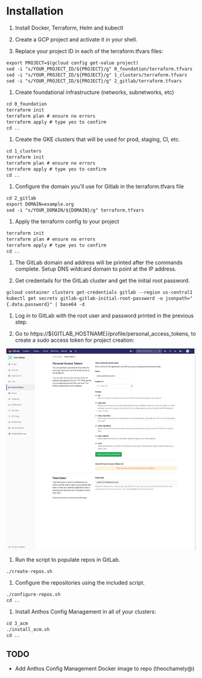# Installation

1. Install Docker, Terraform, Helm and kubectl

1. Create a GCP project and activate it in your shell.

1. Replace your project ID in each of the terraform.tfvars files:

  ```shell
  export PROJECT=$(gcloud config get-value project)
  sed -i "s/YOUR_PROJECT_ID/${PROJECT}/g" 0_foundation/terraform.tfvars
  sed -i "s/YOUR_PROJECT_ID/${PROJECT}/g" 1_clusters/terraform.tfvars
  sed -i "s/YOUR_PROJECT_ID/${PROJECT}/g" 2_gitlab/terraform.tfvars
  ```

1. Create foundational infrastructure (networks, subnetworks, etc)

  ```shell
  cd 0_foundation
  terraform init
  terraform plan # ensure no errors
  terraform apply # type yes to confirm
  cd ..
  ```

1. Create the GKE clusters that will be used for prod, staging, CI, etc.

  ```shell
  cd 1_clusters
  terraform init
  terraform plan # ensure no errors
  terraform apply # type yes to confirm
  cd ..
  ```

1. Configure the domain you'll use for Gitlab in the terraform.tfvars file

  ```shell
  cd 2_gitlab
  export DOMAIN=example.org
  sed -i "s/YOUR_DOMAIN/${DOMAIN}/g" terraform.tfvars
  ```

1. Apply the terraform config to your project

  ```shell
  terraform init
  terraform plan # ensure no errors
  terraform apply # type yes to confirm
  cd ..
  ```

1. The GitLab domain and address will be printed after the commands complete. Setup DNS wildcard domain to point at the IP address.

1. Get credentails for the GitLab cluster and get the initial root password.

  ```shell
  gcloud container clusters get-credentials gitlab --region us-central1
  kubectl get secrets gitlab-gitlab-initial-root-password -o jsonpath="{.data.password}" | base64 -d
  ```

1. Log in to GitLab with the root user and password printed in the previous step.

1. Go to https://${GITLAB_HOSTNAME}/profile/personal_access_tokens, to create a sudo access token for project creation:

![](2_gitlab/images/access-token.png)

1. Run the script to populate repos in GitLab.

  ```shell
  ./create-repos.sh
  ```

1. Configure the repositories using the included script.

  ```shell
  ./configure-repos.sh
  cd ..
  ```

1. Install Anthos Config Management in all of your clusters:

  ```shell
  cd 3_acm
  ./install_acm.sh
  cd ..
  ```

## TODO
- Add Anthos Config Management Docker image to repo (theochamely@)

